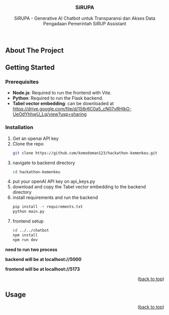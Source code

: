 



<!-- PROJECT LOGO -->
<br />
<div align="center">


<h3 align="center">SiRUPA</h3>

  <p align="center">
   SiRUPA - Generative AI Chatbot untuk Transparansi dan Akses Data Pengadaan Pemerintah SiRUP Assistant
    <br />
    <br />
    <br />
  </p>
</div>







<!-- ABOUT THE PROJECT -->
## About The Project



<!-- GETTING STARTED -->
## Getting Started


### Prerequisites

- **Node.js**: Required to run the frontend with Vite.
- **Python**: Required to run the Flask backend.
- **Tabel vector embedding**: can be downloaded at https://drive.google.com/file/d/1S6r6C0a5_cN07vRHIkG-UeOdYhhwU_Lq/view?usp=sharing

### Installation

1. Get an openai API key
2. Clone the repo
   ```sh
   git clone https://github.com/komodoman123/hackathon-kemenkeu.git
   ```
3. navigate to backend directory
    ```sh
    cd hackathon-kemenkeu
    ```
4. put your openAI API key on api_keys.py
5. download and copy the Tabel vector embedding to the backend directory 
6. install requirements and run the backend
   ```sh
   pip install -r requirements.txt
   python main.py
   ```
7. frontend setup
   ```sh
   cd ../../chatbot
   npm install
   npm run dev
   ```
**need to run two process**

**backend will be at localhost://5000**

**frontend will be at localhost://5173**
<p align="right">(<a href="#readme-top">back to top</a>)</p>



<!-- USAGE EXAMPLES -->
## Usage



<p align="right">(<a href="#readme-top">back to top</a>)</p>

